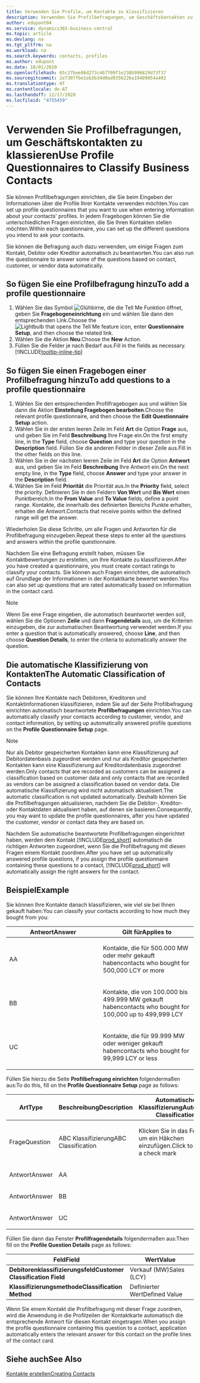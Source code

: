 ```yaml
---
title: Verwenden Sie Profile, um Kontakte zu klassifizieren
description: Verwenden Sie Profilbefragungen, um Geschäftskontakten zu klassieren
author: edupont04
ms.service: dynamics365-business-central
ms.topic: article
ms.devlang: na
ms.tgt_pltfrm: na
ms.workload: na
ms.search.keywords: contacts, profiles
ms.author: edupont
ms.date: 10/01/2020
ms.openlocfilehash: 65c27bee86d273c467709f1e238b996829d73f37
ms.sourcegitcommit: 2e7307fbe1eb3b34d0ad9356226a19409054a402
ms.translationtype: HT
ms.contentlocale: de-AT
ms.lasthandoff: 12/17/2020
ms.locfileid: "4755459"
---
```

# <a name="use-profile-questionnaires-to-classify-business-contacts"></a><span data-ttu-id="ebbe9-103">Verwenden Sie Profilbefragungen, um Geschäftskontakten zu klassieren</span><span class="sxs-lookup"><span data-stu-id="ebbe9-103">Use Profile Questionnaires to Classify Business Contacts</span></span>
<span data-ttu-id="ebbe9-104">Sie können Profilbefragungen einrichten, die Sie beim Eingeben der Informationen über die Profile Ihrer Kontakte verwenden möchten.</span><span class="sxs-lookup"><span data-stu-id="ebbe9-104">You can set up profile questionnaires that you want to use when entering information about your contacts' profiles.</span></span> <span data-ttu-id="ebbe9-105">In jedem Fragebogen können Sie die unterschiedlichen Fragen einrichten, die Sie Ihren Kontakten stellen möchten.</span><span class="sxs-lookup"><span data-stu-id="ebbe9-105">Within each questionnaire, you can set up the different questions you intend to ask your contacts.</span></span>  

<span data-ttu-id="ebbe9-106">Sie können die Befragung auch dazu verwenden, um einige Fragen zum Kontakt, Debitor oder Kreditor automatisch zu beantworten.</span><span class="sxs-lookup"><span data-stu-id="ebbe9-106">You can also run the questionnaire to answer some of the questions based on contact, customer, or vendor data automatically.</span></span>  

## <a name="to-add-a-profile-questionnaire"></a><span data-ttu-id="ebbe9-107">So fügen Sie eine Profilbefragung hinzu</span><span class="sxs-lookup"><span data-stu-id="ebbe9-107">To add a profile questionnaire</span></span>
1.  <span data-ttu-id="ebbe9-108">Wählen Sie das Symbol ![Glühbirne, die die Tell Me Funktion öffnet](media/ui-search/search_small.png "Tell Me-Funktion"), geben Sie **Fragebogeneinrichtung** ein und wählen Sie dann den entsprechenden Link.</span><span class="sxs-lookup"><span data-stu-id="ebbe9-108">Choose the ![Lightbulb that opens the Tell Me feature](media/ui-search/search_small.png "Tell me what you want to do") icon, enter **Questionnaire Setup**, and then choose the related link.</span></span>  
2.  <span data-ttu-id="ebbe9-109">Wählen Sie die Aktion **Neu**.</span><span class="sxs-lookup"><span data-stu-id="ebbe9-109">Choose the **New** Action.</span></span>  
3.  <span data-ttu-id="ebbe9-110">Füllen Sie die Felder je nach Bedarf aus.</span><span class="sxs-lookup"><span data-stu-id="ebbe9-110">Fill in the fields as necessary.</span></span> [!INCLUDE[tooltip-inline-tip](includes/tooltip-inline-tip_md.md)]  

## <a name="to-add-questions-to-a-profile-questionnaire"></a><span data-ttu-id="ebbe9-111">So fügen Sie einen Fragebogen einer Profilbefragung hinzu</span><span class="sxs-lookup"><span data-stu-id="ebbe9-111">To add questions to a profile questionnaire</span></span>
1.  <span data-ttu-id="ebbe9-112">Wählen Sie den entsprechenden Profilfragebogen aus und wählen Sie dann die Aktion **Einstellung Fragebogen bearbeiten**.</span><span class="sxs-lookup"><span data-stu-id="ebbe9-112">Choose the relevant profile questionnaire, and then choose the **Edit Questionnaire Setup** action.</span></span>  
2.  <span data-ttu-id="ebbe9-113">Wählen Sie in der ersten leeren Zeile im Feld **Art** die Option **Frage** aus, und geben Sie im Feld **Beschreibung** Ihre Frage ein.</span><span class="sxs-lookup"><span data-stu-id="ebbe9-113">On the first empty line, in the **Type** field, choose **Question** and type your question in the **Description** field.</span></span> <span data-ttu-id="ebbe9-114">Füllen Sie die anderen Felder in dieser Zeile aus.</span><span class="sxs-lookup"><span data-stu-id="ebbe9-114">Fill in the other fields on this line.</span></span>  
3.  <span data-ttu-id="ebbe9-115">Wählen Sie in der nächsten leeren Zeile im Feld **Art** die Option **Antwort** aus, und geben Sie im Feld **Beschreibung** Ihre Antwort ein.</span><span class="sxs-lookup"><span data-stu-id="ebbe9-115">On the next empty line, in the **Type** field, choose **Answer** and type your answer in the **Description** field.</span></span>  
4.  <span data-ttu-id="ebbe9-116">Wählen Sie im Feld **Priorität** die Priorität aus.</span><span class="sxs-lookup"><span data-stu-id="ebbe9-116">In the **Priority** field, select the priority.</span></span> <span data-ttu-id="ebbe9-117">Definieren Sie in den Feldern **Von Wert** und **Bis Wert** einen Punktbereich.</span><span class="sxs-lookup"><span data-stu-id="ebbe9-117">In the **From Value** and **To Value** fields, define a point range.</span></span> <span data-ttu-id="ebbe9-118">Kontakte, die innerhalb des definierten Bereichs Punkte erhalten, erhalten die Antwort.</span><span class="sxs-lookup"><span data-stu-id="ebbe9-118">Contacts that receive points within the defined range will get the answer.</span></span>  

<span data-ttu-id="ebbe9-119">Wiederholen Sie diese Schritte, um alle Fragen und Antworten für die Profilbefragung einzugeben.</span><span class="sxs-lookup"><span data-stu-id="ebbe9-119">Repeat these steps to enter all the questions and answers within the profile questionnaire.</span></span>

<span data-ttu-id="ebbe9-120">Nachdem Sie eine Befragung erstellt haben, müssen Sie Kontaktbewertungen zu erstellen, um Ihre Kontakte zu klassifizieren.</span><span class="sxs-lookup"><span data-stu-id="ebbe9-120">After you have created a questionnaire, you must create contact ratings to classify your contacts.</span></span> <span data-ttu-id="ebbe9-121">Sie können auch Fragen einrichten, die automatisch auf Grundlage der Informationen in der Kontaktkarte bewertet werden.</span><span class="sxs-lookup"><span data-stu-id="ebbe9-121">You can also set up questions that are rated automatically based on information in the contact card.</span></span>  

> [!NOTE]
> <span data-ttu-id="ebbe9-122">Wenn Sie eine Frage eingeben, die automatisch beantwortet werden soll, wählen Sie die Optionen <STRONG>Zeile</STRONG> und dann <STRONG>Fragendetails</STRONG> aus, um die Kriterien einzugeben, die zur automatischen Beantwortung verwendet werden.</span><span class="sxs-lookup"><span data-stu-id="ebbe9-122">If you enter a question that is automatically answered, choose <STRONG>Line</STRONG>, and then choose <STRONG>Question Details</STRONG>, to enter the criteria to automatically answer the question.</span></span>

## <a name="the-automatic-classification-of-contacts"></a><span data-ttu-id="ebbe9-123">Die automatische Klassifizierung von Kontakten</span><span class="sxs-lookup"><span data-stu-id="ebbe9-123">The Automatic Classification of Contacts</span></span>
<span data-ttu-id="ebbe9-124">Sie können Ihre Kontakte nach Debitoren, Kreditoren und Kontaktinformationen klassifizieren, indem Sie auf der Seite Profilbefragung einrichten automatisch beantwortete **Profilbefragungen** einrichten.</span><span class="sxs-lookup"><span data-stu-id="ebbe9-124">You can automatically classify your contacts according to customer, vendor, and contact information, by setting up automatically answered profile questions on the **Profile Questionnaire Setup** page.</span></span>  

> [!NOTE]
> <span data-ttu-id="ebbe9-125">Nur als Debitor gespeicherten Kontakten kann eine Klassifizierung auf Debitordatenbasis zugeordnet werden und nur als Kreditor gespeicherten Kontakten kann eine Klassifizierung auf Kreditordatenbasis zugeordnet werden.</span><span class="sxs-lookup"><span data-stu-id="ebbe9-125">Only contacts that are recorded as customers can be assigned a classification based on customer data and only contacts that are recorded as vendors can be assigned a classification based on vendor data.</span></span> <span data-ttu-id="ebbe9-126">Die automatische Klassifizierung wird nicht automatisch aktualisiert.</span><span class="sxs-lookup"><span data-stu-id="ebbe9-126">The automatic classification is not updated automatically.</span></span> <span data-ttu-id="ebbe9-127">Deshalb können Sie die Profilbefragungen aktualisieren, nachdem Sie die Debitor-, Kreditor- oder Kontaktdaten aktualisiert haben, auf denen sie basieren.</span><span class="sxs-lookup"><span data-stu-id="ebbe9-127">Consequently, you may want to update the profile questionnaires, after you have updated the customer, vendor or contact data they are based on.</span></span>  

<span data-ttu-id="ebbe9-128">Nachdem Sie automatische beantwortete Profilbefragungen eingerichtet haben, werden dem Kontakt [!INCLUDE[prod_short](includes/prod_short.md)] automatisch die richtigen Antworten zugeordnet, wenn Sie die Profilbefragung mit diesen Fragen einem Kontakt zuordnen.</span><span class="sxs-lookup"><span data-stu-id="ebbe9-128">After you have set up automatically answered profile questions, if you assign the profile questionnaire containing these questions to a contact, [!INCLUDE[prod_short](includes/prod_short.md)] will automatically assign the right answers for the contact.</span></span>  

## <a name="example"></a><span data-ttu-id="ebbe9-129">Beispiel</span><span class="sxs-lookup"><span data-stu-id="ebbe9-129">Example</span></span>
<span data-ttu-id="ebbe9-130">Sie können Ihre Kontakte danach klassifizieren, wie viel sie bei Ihnen gekauft haben:</span><span class="sxs-lookup"><span data-stu-id="ebbe9-130">You can classify your contacts according to how much they bought from you:</span></span>

<table>
<colgroup>
<col style="width: 50%" />
<col style="width: 50%" />
</colgroup>
<thead>
<tr class="header">
<th><span data-ttu-id="ebbe9-131"><strong>Antwort</strong></span><span class="sxs-lookup"><span data-stu-id="ebbe9-131"><strong>Answer</strong></span></span></th>
<th><span data-ttu-id="ebbe9-132"><strong>Gilt für</strong></span><span class="sxs-lookup"><span data-stu-id="ebbe9-132"><strong>Applies to</strong></span></span></th>
</tr>
</thead>
<tbody>
<tr class="odd">
<td><p><span data-ttu-id="ebbe9-133">A</span><span class="sxs-lookup"><span data-stu-id="ebbe9-133">A</span></span></p></td>
<td><p><span data-ttu-id="ebbe9-134">Kontakte, die für 500.000 MW oder mehr gekauft haben</span><span class="sxs-lookup"><span data-stu-id="ebbe9-134">contacts who bought for 500,000 LCY or more</span></span></p></td>
</tr>
<tr class="even">
<td><p><span data-ttu-id="ebbe9-135">B</span><span class="sxs-lookup"><span data-stu-id="ebbe9-135">B</span></span></p></td>
<td><p><span data-ttu-id="ebbe9-136">Kontakte, die von 100.000 bis 499.999 MW gekauft haben</span><span class="sxs-lookup"><span data-stu-id="ebbe9-136">contacts who bought for 100,000 up to 499,999 LCY</span></span></p></td>
</tr>
<tr class="odd">
<td><p><span data-ttu-id="ebbe9-137">U</span><span class="sxs-lookup"><span data-stu-id="ebbe9-137">C</span></span></p></td>
<td><p><span data-ttu-id="ebbe9-138">Kontakte, die für 99.999 MW oder weniger gekauft haben</span><span class="sxs-lookup"><span data-stu-id="ebbe9-138">contacts who bought for 99,999 LCY or less</span></span></p></td>
</tr>
</tbody>
</table>

<span data-ttu-id="ebbe9-139">Füllen Sie hierzu die Seite **Profilbefragung einrichten** folgendermaßen aus:</span><span class="sxs-lookup"><span data-stu-id="ebbe9-139">To do this, fill on the **Profile Questionnaire Setup** page as follows:</span></span>


<table>
<colgroup>
<col style="width: 20%" />
<col style="width: 20%" />
<col style="width: 20%" />
<col style="width: 20%" />
<col style="width: 20%" />
</colgroup>
<thead>
<tr class="header">
<th><span data-ttu-id="ebbe9-140"><strong>Art</strong></span><span class="sxs-lookup"><span data-stu-id="ebbe9-140"><strong>Type</strong></span></span></th>
<th><span data-ttu-id="ebbe9-141"><strong>Beschreibung</strong></span><span class="sxs-lookup"><span data-stu-id="ebbe9-141"><strong>Description</strong></span></span></th>
<th><span data-ttu-id="ebbe9-142"><strong>Automatische Klassifizierung</strong></span><span class="sxs-lookup"><span data-stu-id="ebbe9-142"><strong>Automatic Classification</strong></span></span></th>
<th><span data-ttu-id="ebbe9-143"><strong>Von Wert</strong></span><span class="sxs-lookup"><span data-stu-id="ebbe9-143"><strong>From Value</strong></span></span></th>
<th><span data-ttu-id="ebbe9-144"><strong>Bis Wert</strong></span><span class="sxs-lookup"><span data-stu-id="ebbe9-144"><strong>To Value</strong></span></span></th>
</tr>
</thead>
<tbody>
<tr class="odd">
<td><p><span data-ttu-id="ebbe9-145">Frage</span><span class="sxs-lookup"><span data-stu-id="ebbe9-145">Question</span></span></p></td>
<td><p><span data-ttu-id="ebbe9-146">ABC Klassifizierung</span><span class="sxs-lookup"><span data-stu-id="ebbe9-146">ABC Classification</span></span></p></td>
<td><p><span data-ttu-id="ebbe9-147">Klicken Sie in das Feld, um ein Häkchen einzufügen.</span><span class="sxs-lookup"><span data-stu-id="ebbe9-147">Click to insert a check mark</span></span></p></td>
<td><p> </p></td>
<td><p> </p></td>
</tr>
<tr class="even">
<td><p><span data-ttu-id="ebbe9-148">Antwort</span><span class="sxs-lookup"><span data-stu-id="ebbe9-148">Answer</span></span></p></td>
<td><p><span data-ttu-id="ebbe9-149">A</span><span class="sxs-lookup"><span data-stu-id="ebbe9-149">A</span></span></p></td>
<td><p> </p></td>
<td><p><span data-ttu-id="ebbe9-150">500.000</span><span class="sxs-lookup"><span data-stu-id="ebbe9-150">500,000</span></span></p></td>
<td><p> </p></td>
</tr>
<tr class="odd">
<td><p><span data-ttu-id="ebbe9-151">Antwort</span><span class="sxs-lookup"><span data-stu-id="ebbe9-151">Answer</span></span></p></td>
<td><p><span data-ttu-id="ebbe9-152">B</span><span class="sxs-lookup"><span data-stu-id="ebbe9-152">B</span></span></p></td>
<td><p> </p></td>
<td><p><span data-ttu-id="ebbe9-153">100,000</span><span class="sxs-lookup"><span data-stu-id="ebbe9-153">100,000</span></span></p></td>
<td><p><span data-ttu-id="ebbe9-154">499,999</span><span class="sxs-lookup"><span data-stu-id="ebbe9-154">499,999</span></span></p></td>
</tr>
<tr class="even">
<td><p><span data-ttu-id="ebbe9-155">Antwort</span><span class="sxs-lookup"><span data-stu-id="ebbe9-155">Answer</span></span></p></td>
<td><p><span data-ttu-id="ebbe9-156">U</span><span class="sxs-lookup"><span data-stu-id="ebbe9-156">C</span></span></p></td>
<td><p> </p></td>
<td><p> </p></td>
<td><p><span data-ttu-id="ebbe9-157">99,999</span><span class="sxs-lookup"><span data-stu-id="ebbe9-157">99,999</span></span></p></td>
</tr>
</tbody>
</table>

<span data-ttu-id="ebbe9-158">Füllen Sie dann das Fenster **Profilfragendetails** folgendermaßen aus:</span><span class="sxs-lookup"><span data-stu-id="ebbe9-158">Then fill on the **Profile Question Details** page as follows:</span></span>
<table>
<colgroup>
<col style="width: 50%" />
<col style="width: 50%" />
</colgroup>
<thead>
<tr class="header">
<th><span data-ttu-id="ebbe9-159"><strong>Feld</strong></span><span class="sxs-lookup"><span data-stu-id="ebbe9-159"><strong>Field</strong></span></span></th>
<th><span data-ttu-id="ebbe9-160"><strong>Wert</strong></span><span class="sxs-lookup"><span data-stu-id="ebbe9-160"><strong>Value</strong></span></span></th>
</tr>
</thead>
<tbody>
<tr>
<td><span data-ttu-id="ebbe9-161"><strong>Debitorenklassifizierungsfeld</strong></span><span class="sxs-lookup"><span data-stu-id="ebbe9-161"><strong>Customer Classification Field</strong></span></span></td>
<td><span data-ttu-id="ebbe9-162"><emphasis>Verkauf (MW)</emphasis></span><span class="sxs-lookup"><span data-stu-id="ebbe9-162"><emphasis>Sales (LCY)</emphasis></span></span></td>
</tr>
<tr>
<td><span data-ttu-id="ebbe9-163"><strong>Klassifizierungsmethode</strong></span><span class="sxs-lookup"><span data-stu-id="ebbe9-163"><strong>Classification Method</strong></span></span></td>
<td><span data-ttu-id="ebbe9-164"><emphasis>Definierter Wert</emphasis></span><span class="sxs-lookup"><span data-stu-id="ebbe9-164"><emphasis>Defined Value</emphasis></span></span></td>
</tr>
</tbody>
</table>

<span data-ttu-id="ebbe9-165">Wenn Sie einem Kontakt die Profilbefragung mit dieser Frage zuordnen, wird die Anwendung in die Profilzeilen der Kontaktkarte automatisch die entsprechende Antwort für diesen Kontakt eingetragen.</span><span class="sxs-lookup"><span data-stu-id="ebbe9-165">When you assign the profile questionnaire containing this question to a contact, application automatically enters the relevant answer for this contact on the profile lines of the contact card.</span></span>

## <a name="see-also"></a><span data-ttu-id="ebbe9-166">Siehe auch</span><span class="sxs-lookup"><span data-stu-id="ebbe9-166">See Also</span></span>
[<span data-ttu-id="ebbe9-167">Kontakte erstellen</span><span class="sxs-lookup"><span data-stu-id="ebbe9-167">Creating Contacts</span></span>](marketing-create-contact-companies.md)  
